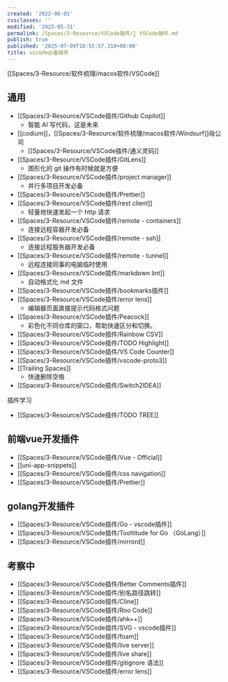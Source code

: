 ```yaml
---
created: '2022-06-01'
cssclasses: ''
modified: '2025-05-31'
permalink: /Spaces/3-Resource/VSCode插件/∑ VSCode插件.md
publish: true
published: '2025-07-09T18:55:57.310+08:00'
title: vscode必备插件
---
```

[[Spaces/3-Resource/软件梳理/macos软件/VSCode]]

## 通用

- [[Spaces/3-Resource/VSCode插件/Github Copilot]]
	- 智能 AI 写代码，这是未来
- [[codium]]，[[Spaces/3-Resource/软件梳理/macos软件/Windsurf]]母公司
	- [[Spaces/3-Resource/VSCode插件/通义灵码]]
- [[Spaces/3-Resource/VSCode插件/GitLens]]
	- 图形化的 git 操作有时候就是方便
- [[Spaces/3-Resource/VSCode插件/project manager]]
	- 并行多项目开发必备
- [[Spaces/3-Resource/VSCode插件/Prettier]]
- [[Spaces/3-Resource/VSCode插件/rest client]]
	- 轻量地快速发起一个 http 请求
- [[Spaces/3-Resource/VSCode插件/remote - containers]]
	- 连接远程容器开发必备
- [[Spaces/3-Resource/VSCode插件/remote - ssh]]
	- 连接远程服务器开发必备
- [[Spaces/3-Resource/VSCode插件/remote - tunnel]]
	- 远程连接同事的电脑临时使用
- [[Spaces/3-Resource/VSCode插件/markdown lint]]
	- 自动格式化 md 文件
- [[Spaces/3-Resource/VSCode插件/bookmarks插件]]
- [[Spaces/3-Resource/VSCode插件/error lens]]
	- 编辑器页面直接提示代码格式问题
- [[Spaces/3-Resource/VSCode插件/Peacock]]
	- 彩色化不同仓库的窗口，帮助快速区分和切换。
- [[Spaces/3-Resource/VSCode插件/Rainbow CSV]]
- [[Spaces/3-Resource/VSCode插件/TODO Highlight]]
- [[Spaces/3-Resource/VSCode插件/VS Code Counter]]
- [[Spaces/3-Resource/VSCode插件/vscode-proto3]]
- [[Trailing Spaces]]
	- 快速删除空格
- [[Spaces/3-Resource/VSCode插件/Switch2IDEA]]

插件学习

- [[Spaces/3-Resource/VSCode插件/TODO TREE]]

## 前端vue开发插件

- [[Spaces/3-Resource/VSCode插件/Vue - Official]]
- [[uni-app-snippets]]
- [[Spaces/3-Resource/VSCode插件/css navigation]]
- [[Spaces/3-Resource/VSCode插件/Prettier]]

## golang开发插件

- [[Spaces/3-Resource/VSCode插件/Go - vscode插件]]
- [[Spaces/3-Resource/VSCode插件/Tooltitude for Go （GoLang）]]
- [[Spaces/3-Resource/VSCode插件/mirrord]]

## 考察中

- [[Spaces/3-Resource/VSCode插件/Better Comments插件]]
- [[Spaces/3-Resource/VSCode插件/别名路径跳转]]
- [[Spaces/3-Resource/VSCode插件/Cline]]
- [[Spaces/3-Resource/VSCode插件/Roo Code]]
- [[Spaces/3-Resource/VSCode插件/ahk++]]
- [[Spaces/3-Resource/VSCode插件/SVG - vscode插件]]
- [[Spaces/3-Resource/VSCode插件/foam]]
- [[Spaces/3-Resource/VSCode插件/live server]]
- [[Spaces/3-Resource/VSCode插件/live share]]
- [[Spaces/3-Resource/VSCode插件/gitignore 语法]]
- [[Spaces/3-Resource/VSCode插件/error lens]]
